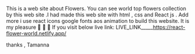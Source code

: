 This is a web site about Flowers. You can see world top flowers collection by this web site .I had made this web site with html , css and React js . Add more i use react icons google fonts aos animation to build this website. It is my pleasure 🙋 🥳 🙂  If you visit below live link:
LIVE_LINK_____https://react-flower-world.netlify.app/

thanks ,
Tamanna